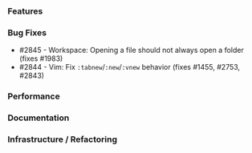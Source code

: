 ### Features

### Bug Fixes

- #2845 - Workspace: Opening a file should not always open a folder (fixes #1983)
- #2844 - Vim: Fix `:tabnew`/`:new`/`:vnew` behavior (fixes #1455, #2753, #2843)

### Performance

### Documentation

### Infrastructure / Refactoring

